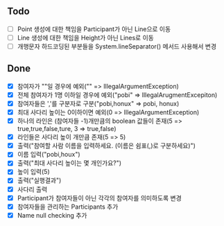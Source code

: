 ## Todo
- [ ] Point 생성에 대한 책임을 Participant가 아닌 Line으로 이동
- [ ] Line 생성에 대한 책임을 Height가 아닌 Lines로 이동 
- [ ] 개행문자 하드코딩된 부분들을 System.lineSeparator() 메서드 사용해서 변경

## Done
- [X] 참여자가 ""일 경우에 예외("" => IllegalArgumentException) 
- [X] 전체 참여자가 1명 이하일 경우에 예외("pobi" => IllegalArugmentExcepiton)
- [X] 참여자들은 ','를 구분자로 구분("pobi,honux" => pobi, honux)
- [X] 최대 사다리 높이는 0이하이면 예외(0 => IllegalArgumentException)
- [X] 하나의 라인은 (참여자들 -1)개만큼의 boolean 값들이 존재(5 => true,true,false,ture, 3 => true,false)
- [X] 라인들은 사다리 높이 개만큼 존재(5 => 5)
- [X] 출력("참여할 사람 이름을 입력하세요. (이름은 쉼표(,)로 구분하세요)")
- [X] 이름 입력("pobi,houx")
- [X] 출력("최대 사다리 높이는 몇 개인가요?")
- [X] 높이 입력(5)
- [X] 출력("실행결과")
- [X] 사다리 출력
- [X] Participant가 참여자들이 아닌 각각의 참여자를 의미하도록 변경
- [X] 참여자들을 관리하는 Participants 추가
- [X] Name null checking 추가
